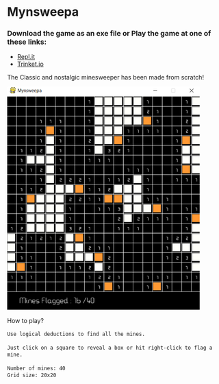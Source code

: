 # Mynsweepa

### Download the game as an exe file or Play the game at one of these links:

- [Repl.it](https://repl.it/@akylus/mynsweepa)
- [Trinket.io](https://myn-working--akylus.repl.co/)

The Classic and nostalgic minesweeper has been made from scratch!

<img src="mynsweepa v1.1.png" alt="screenshot" width="450"/>

How to play?
```
Use logical deductions to find all the mines.

Just click on a square to reveal a box or hit right-click to flag a mine.

Number of mines: 40
Grid size: 20x20
```
